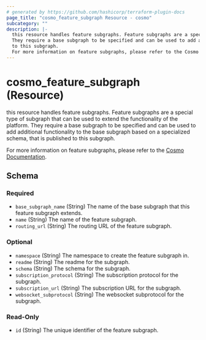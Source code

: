 ```yaml
---
# generated by https://github.com/hashicorp/terraform-plugin-docs
page_title: "cosmo_feature_subgraph Resource - cosmo"
subcategory: ""
description: |-
  this resource handles feature subgraphs. Feature subgraphs are a special type of subgraph that can be used to extend the functionality of the platform.
  They require a base subgraph to be specified and can be used to add additional functionality to the base subgraph based on a specialized schema, that is published
  to this subgraph.
  For more information on feature subgraphs, please refer to the Cosmo Documentation https://cosmo-docs.wundergraph.com/cli/feature-subgraph.
---
```


# cosmo_feature_subgraph (Resource)

this resource handles feature subgraphs. Feature subgraphs are a special type of subgraph that can be used to extend the functionality of the platform.
They require a base subgraph to be specified and can be used to add additional functionality to the base subgraph based on a specialized schema, that is published
to this subgraph.

For more information on feature subgraphs, please refer to the [Cosmo Documentation](https://cosmo-docs.wundergraph.com/cli/feature-subgraph).



<!-- schema generated by tfplugindocs -->
## Schema

### Required

- `base_subgraph_name` (String) The name of the base subgraph that this feature subgraph extends.
- `name` (String) The name of the feature subgraph.
- `routing_url` (String) The routing URL of the feature subgraph.

### Optional

- `namespace` (String) The namespace to create the feature subgraph in.
- `readme` (String) The readme for the subgraph.
- `schema` (String) The schema for the subgraph.
- `subscription_protocol` (String) The subscription protocol for the subgraph.
- `subscription_url` (String) The subscription URL for the subgraph.
- `websocket_subprotocol` (String) The websocket subprotocol for the subgraph.

### Read-Only

- `id` (String) The unique identifier of the feature subgraph.
